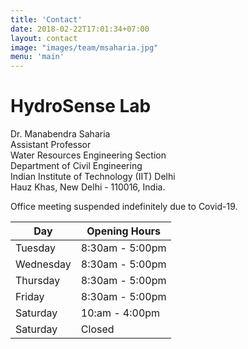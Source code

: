 ```yaml
---
title: 'Contact'
date: 2018-02-22T17:01:34+07:00
layout: contact
image: "images/team/msaharia.jpg"
menu: 'main'
---
```


# HydroSense Lab
Dr. Manabendra Saharia  
Assistant Professor  
Water Resources Engineering Section  
Department of Civil Engineering   
Indian Institute of Technology (IIT) Delhi  
Hauz Khas, New Delhi - 110016, India. 

Office meeting suspended indefinitely due to Covid-19. 

| Day       | Opening Hours   |
| --------- | --------------- |
| Tuesday   | 8:30am - 5:00pm |
| Wednesday | 8:30am - 5:00pm |
| Thursday  | 8:30am - 5:00pm |
| Friday    | 8:30am - 5:00pm |
| Saturday  | 10:am - 4:00pm  |
| Saturday  | Closed          |
